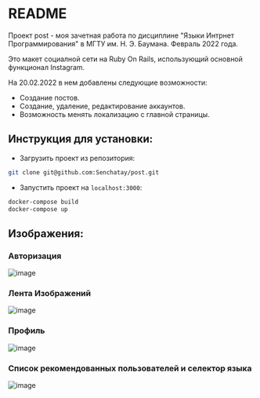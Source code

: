 # README

Проект post - моя зачетная работа по дисциплине "Языки Интрнет Программирования" в МГТУ им. Н. Э. Баумана. Февраль 2022 года.

Это макет социалной сети на Ruby On Rails, использующий основной функционал Instagram.

На 20.02.2022 в нем добавлены следующие возможности:
- Создание постов.
- Создание, удаление, редактирование аккаунтов.
- Возможность менять локализацию с главной страницы.

## Инструкция для установки:
- Загрузить проект из репозитория: 
```bash
git clone git@github.com:Senchatay/post.git
```
- Запустить проект на `localhost:3000`:
```bash
docker-compose build
docker-compose up
```

## Изображения:
### Авторизация
![image](https://user-images.githubusercontent.com/95499171/230778104-10bca7e0-8a9b-4bd1-8b05-4b9d865b646c.png)
### Лента Изображений
![image](https://user-images.githubusercontent.com/95499171/230778156-06de1909-f622-4652-a893-62a2c5ead768.png)
### Профиль
![image](https://user-images.githubusercontent.com/95499171/230778183-74db92f9-53bd-41d5-80db-5a39aedcfebd.png)
### Список рекомендованных пользователей и селектор языка
![image](https://user-images.githubusercontent.com/95499171/230778302-1218e8cc-514c-448d-91ef-aed786e9afe9.png)


